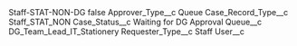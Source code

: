<?xml version="1.0" encoding="UTF-8"?>
<CustomMetadata xmlns="http://soap.sforce.com/2006/04/metadata" xmlns:xsi="http://www.w3.org/2001/XMLSchema-instance" xmlns:xsd="http://www.w3.org/2001/XMLSchema">
    <label>Staff-STAT-NON-DG</label>
    <protected>false</protected>
    <values>
        <field>Approver_Type__c</field>
        <value xsi:type="xsd:string">Queue</value>
    </values>
    <values>
        <field>Case_Record_Type__c</field>
        <value xsi:type="xsd:string">Staff_STAT_NON</value>
    </values>
    <values>
        <field>Case_Status__c</field>
        <value xsi:type="xsd:string">Waiting for DG Approval</value>
    </values>
    <values>
        <field>Queue__c</field>
        <value xsi:type="xsd:string">DG_Team_Lead_IT_Stationery</value>
    </values>
    <values>
        <field>Requester_Type__c</field>
        <value xsi:type="xsd:string">Staff</value>
    </values>
    <values>
        <field>User__c</field>
        <value xsi:nil="true"/>
    </values>
</CustomMetadata>
